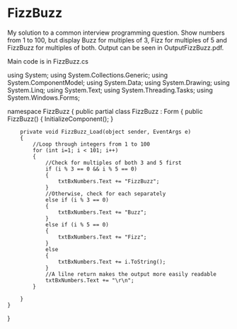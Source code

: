 # FizzBuzz
My solution to a common interview programming question.  Show numbers from 1 to 100, but display Buzz for multiples of 3, Fizz for multiples of 5 and FizzBuzz for multiples of both.  Output can be seen in OutputFizzBuzz.pdf.  

Main code is in FizzBuzz.cs


using System;
using System.Collections.Generic;
using System.ComponentModel;
using System.Data;
using System.Drawing;
using System.Linq;
using System.Text;
using System.Threading.Tasks;
using System.Windows.Forms;

namespace FizzBuzz
{
    public partial class FizzBuzz : Form
    {
        public FizzBuzz()
        {
            InitializeComponent();
        }

        private void FizzBuzz_Load(object sender, EventArgs e)
        {
            //Loop through integers from 1 to 100
            for (int i=1; i < 101; i++)
            {
                //Check for multiples of both 3 and 5 first
                if (i % 3 == 0 && i % 5 == 0)
                {
                    txtBxNumbers.Text += "FizzBuzz";
                }
                //Otherwise, check for each separately
                else if (i % 3 == 0)
                {
                    txtBxNumbers.Text += "Buzz";
                }
                else if (i % 5 == 0)
                {
                    txtBxNumbers.Text += "Fizz";
                }
                else
                {
                    txtBxNumbers.Text += i.ToString();
                }     
                //A lilne return makes the output more easily readable           
                txtBxNumbers.Text += "\r\n";  
            }

        }
    }
}
